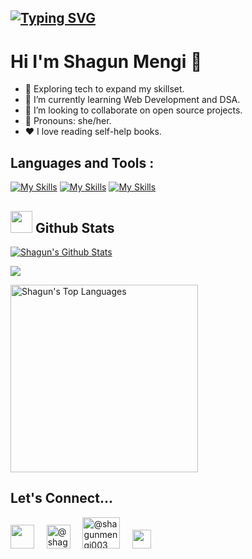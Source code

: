 ## [![Typing SVG](https://readme-typing-svg.herokuapp.com?size=28&center=true&width=800&lines=Web+Developement;Learing+DSA;Exploring+Tech)](https://git.io/typing-svg)


# Hi I'm Shagun Mengi 👋


* 🔭 Exploring tech to expand my skillset.
* 🌱 I’m currently learning Web Development and DSA.
* 🤝 I’m looking to collaborate on open source projects.
* 👩 Pronouns: she/her.
* ❤️ I love reading self-help books.


<h2 align="left">Languages and Tools :</h2>

[![My Skills](https://skillicons.dev/icons?i=c,cpp,py,html,css,js,bootstrap,materialui,react,tailwind)](https://skillicons.dev)
[![My Skills](https://skillicons.dev/icons?i=expressjs,nodejs,mongodb,powershell,vscode,git,github)](https://skillicons.dev)
[![My Skills](https://skillicons.dev/icons?i=gcp)](https://skillicons.dev)

## <img src="https://media.giphy.com/media/iY8CRBdQXODJSCERIr/giphy.gif" width="35"><b> Github Stats </b>

 <a href="https://github.com/shagunZ"><img alt="Shagun's Github Stats" src="https://github-readme-stats.vercel.app/api?username=shagunZ&show_icons=true&count_private=true&theme=react&hide_border=true&bg_color=0D1117" /></a>

<p align="left">
    <a href="http://www.github.com/shagunZ"><img src="https://github-readme-streak-stats.herokuapp.com/?user=shagunZ&stroke=ffffff&background=0D1117&ring=5BCDEC&fire=5BCDEC&currStreakNum=ffffff&currStreakLabel=5BCDEC&sideNums=ffffff&sideLabels=ffffff&dates=ffffff&hide_border=true" /></a></p>


  <a href="https://github.com/shagunZ"><img alt="Shagun's Top Languages" src="https://github-readme-stats.vercel.app/api/top-langs/?username=shagunZ&langs_count=8&count_private=true&layout=compact&theme=react&hide_border=true&bg_color=0D1117" width="300px"/></a>


## Let's Connect...
<a href = "https://www.linkedin.com/in/shagunmengi/"><img src="https://skillicons.dev/icons?i=linkedin" width="38px"/></a>&nbsp;&nbsp;&nbsp;&nbsp;
<a href="https://www.hackerrank.com/shagunmengi003" ><img  src="https://user-images.githubusercontent.com/17762967/42728663-26ebdb04-87dd-11e8-928f-fb01479a2ce1.png" alt="@shagunmengi003" width="38px" /></a>&nbsp;&nbsp;&nbsp;&nbsp;
<a href="https://leetcode.com/shagunmengi003/" ><img  src="https://assets.leetcode.com/static_assets/public/webpack_bundles/images/logo-dark.e99485d9b.svg" alt="@shagunmengi003" width="60px" height="50" /></a>&nbsp;&nbsp;&nbsp;&nbsp;
[<a href="mailto:shagunmengi003@gmail.com"><img src="https://cdn.iconscout.com/icon/free/png-256/email-1818373-1541480.png" width="30px" height="30px"></a>
](mailto:shagunmengi003@gmail.com)&nbsp;&nbsp;&nbsp;&nbsp;
